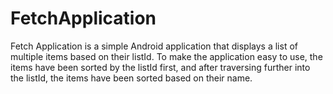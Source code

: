 # FetchApplication
Fetch Application is a simple Android application that displays a list of multiple items based on their listId. To make the application easy to use, the items have been sorted by the listId first, and after traversing further into the listId, the items have been sorted based on their name.

